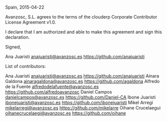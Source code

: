 Spain, 2015-04-22

Avanzosc, S.L. agrees to the terms of the clouderp Corporate Contributor License
Agreement v1.0.

I declare that I am authorized and able to make this agreement and sign this
declaration.

Signed,

Ana Juaristi anajuaristi@avanzosc.es https://github.com/anajuaristi

List of contributors:

Ana Juaristi anajuaristi@avanzosc.es https://github.com/anajuaristi
Ainara Galdona ainaragaldona@avanzosc.es https://github.com/agaldona
Alfredo de la Fuente alfredodelafuente@avanzosc.es https://github.com/alfredoavanzosc
Daniel Campos danielcampos@avanzosc.es https://github.com/Daniel-CA
Ibone Juaristi ibonejuaristi@avanzosc.es https://github.com/ibonejuaristi
Mikel Arregi mikelarregi@avanzosc.es https://github.com/mikelarre
Oihane Crucelaegui oihanecrucelaegi@avanzosc.es https://github.com/oihane
